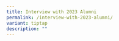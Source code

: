 ```yaml
---
title: Interview with 2023 Alumni
permalink: /interview-with-2023-alumni/
variant: tiptap
description: ""
---
```

<p></p>